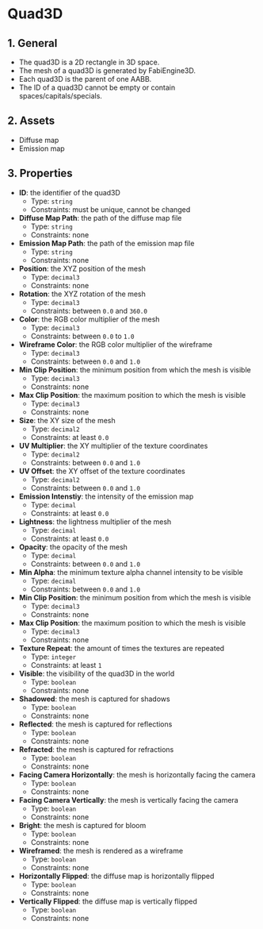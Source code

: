# Quad3D

## 1. General

- The quad3D is a 2D rectangle in 3D space.
- The mesh of a quad3D is generated by FabiEngine3D.
- Each quad3D is the parent of one AABB.
- The ID of a quad3D cannot be empty or contain spaces/capitals/specials.

## 2. Assets

- Diffuse map
- Emission map

## 3. Properties

- **ID**: the identifier of the quad3D
  - Type: `string`
  - Constraints: must be unique, cannot be changed
- **Diffuse Map Path**: the path of the diffuse map file
  - Type: `string`
  - Constraints: none
- **Emission Map Path**: the path of the emission map file
  - Type: `string`
  - Constraints: none
- **Position**: the XYZ position of the mesh
  - Type: `decimal3`
  - Constraints: none
- **Rotation**: the XYZ rotation of the mesh
  - Type: `decimal3`
  - Constraints: between `0.0` and `360.0`
- **Color**: the RGB color multiplier of the mesh
  - Type: `decimal3`
  - Constraints: between `0.0` to `1.0`
- **Wireframe Color**: the RGB color multiplier of the wireframe
  - Type: `decimal3`
  - Constraints: between `0.0` and `1.0`
- **Min Clip Position**: the minimum position from which the mesh is visible
  - Type: `decimal3`
  - Constraints: none
- **Max Clip Position**: the maximum position to which the mesh is visible
  - Type: `decimal3`
  - Constraints: none
- **Size**: the XY size of the mesh
  - Type: `decimal2`
  - Constraints: at least `0.0`
- **UV Multiplier**: the XY multiplier of the texture coordinates
  - Type: `decimal2`
  - Constraints: between `0.0` and `1.0`
- **UV Offset**: the XY offset of the texture coordinates
  - Type: `decimal2`
  - Constraints: between `0.0` and `1.0`
- **Emission Intenstiy**: the intensity of the emission map
  - Type: `decimal`
  - Constraints: at least `0.0`
- **Lightness**: the lightness multiplier of the mesh
  - Type: `decimal`
  - Constraints: at least `0.0`
- **Opacity**: the opacity of the mesh
  - Type: `decimal`
  - Constraints: between `0.0` and `1.0`
- **Min Alpha**: the minimum texture alpha channel intensity to be visible
  - Type: `decimal`
  - Constraints: between `0.0` and `1.0`
- **Min Clip Position**: the minimum position from which the mesh is visible
  - Type: `decimal3`
  - Constraints: none
- **Max Clip Position**: the maximum position to which the mesh is visible
  - Type: `decimal3`
  - Constraints: none
- **Texture Repeat**: the amount of times the textures are repeated
  - Type: `integer`
  - Constraints: at least `1`
- **Visible**: the visibility of the quad3D in the world
  - Type: `boolean`
  - Constraints: none
- **Shadowed**: the mesh is captured for shadows
  - Type: `boolean`
  - Constraints: none
- **Reflected**: the mesh is captured for reflections
  - Type: `boolean`
  - Constraints: none
- **Refracted**: the mesh is captured for refractions
  - Type: `boolean`
  - Constraints: none
- **Facing Camera Horizontally**: the mesh is horizontally facing the camera
  - Type: `boolean`
  - Constraints: none
- **Facing Camera Vertically**: the mesh is vertically facing the camera
  - Type: `boolean`
  - Constraints: none
- **Bright**: the mesh is captured for bloom
  - Type: `boolean`
  - Constraints: none
- **Wireframed**: the mesh is rendered as a wireframe
  - Type: `boolean`
  - Constraints: none
- **Horizontally Flipped**: the diffuse map is horizontally flipped
  - Type: `boolean`
  - Constraints: none
- **Vertically Flipped**: the diffuse map is vertically flipped
  - Type: `boolean`
  - Constraints: none
